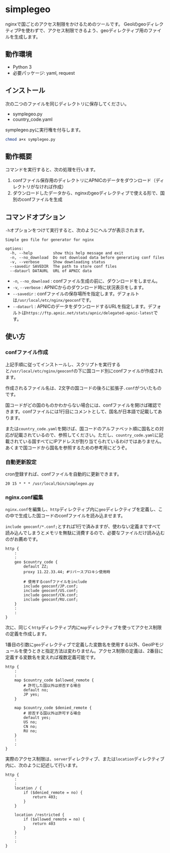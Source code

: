 # simplegeo

nginxで国ごとのアクセス制限をかけるためのツールです。
GeoIのgeoディレクティブPを使わずで、アクセス制限できるよう、geoディレクティブ用のファイルを生成します。

## 動作環境
- Python 3
- 必要パッケージ: yaml, request

## インストール

次の二つのファイルを同じディレクトリに保存してください。
- symplegeo.py
- country_code.yaml

symplegeo.pyに実行権を付与します。
```sh
chmod a+x symplegeo.py
```

## 動作概要

コマンドを実行すると、次の処理を行います。
1. confファイル保存用のディレクトリにAPNICのデータをダウンロード（ディレクトリがなければ作成）
2. ダウンロードしたデータから、nginxのgeoディレクティブで使える形で、国別のconfファイルを生成

## コマンドオプション

`-h`オプションをつけて実行すると、次のようにヘルプが表示されます。

```
Simple geo file for generator for nginx

options:
  -h, --help         show this help message and exit
  -n, --no_download  Do not download data before generating conf files
  -v, --verbose      Show downloading status
  --savedir SAVEDIR  The path to store conf files
  --dataurl DATAURL  URL of APNIC data
```

- `-n`, `--no_download` : confファイル生成の前に、ダウンロードをしません。
- `-v`, `--verbose` : APNICからのダウンロード時に状況表示をします。
- `--savedir` : confファイルの保存場所を指定します。デフォルトは`/usr/local/etc/nginx/geoconf`です。
- `--dataurl` : APNICのデータをダウンロードするURLを指定します。デフォルトは`https://ftp.apnic.net/stats/apnic/delegated-apnic-latest`です。


## 使い方

### confファイル作成
上記手順に従ってインストールし、スクリプトを実行すると`/usr/local/etc/nginx/geoconf`の下に国コード別にconfファイルが作成されます。

作成されるファイル名は、2文字の国コードの後ろに拡張子`.conf`がついたものです。

国コードがどの国のものかわからない場合には、confファイルを開けば確認できます。confファイルには1行目にコメントとして、国名が日本語で記載してあります。

または`country_code.yaml`を開けば、国コードのアルファベット順に国名との対応が記載されているので、参照してください。ただし、`country_code.yaml`に記載されている国すべてにIPアドレスが割り当てられているわけではありません。あくまで国コードから国名を参照するための参考用にどうぞ。

### 自動更新設定
cron登録すれば、confファイルを自動的に更新できます。
```crontab
20 15 * * * /usr/local/bin/simplegeo.py
```

### nginx.conf編集
`nginx.conf`を編集し、`http`ディレクティブ内に`geo`ディレクティブを定義し、この中で生成した国コードのconfファイルを読み込ませます。  


`include geoconf/*.conf;`とすれば1行で済みますが、使わない定義まですべて読み込んでしまうとメモリを無駄に消費するので、必要なファイルだけ読み込むのがお薦めです。

```Nginx
http {
    :
    :
    geo $country_code {
        default ZZ;
        proxy 11.22.33.44; #リバースプロキシ使用時

        # 使用するconfファイルをinclude
        include geoconf/JP.conf;
        include geoconf/US.conf;
        include geoconf/CN.conf;
        include geoconf/RU.conf;
    }
    :
    :
}
```
次に、同じく`http`ディレクティブ内に`map`ディレクティブを使ってアクセス制限の定義を作成します。

1番目の引数に`geo`ディレクティブで定義した変数名を使用する以外、GeoIPモジュールを使うときと指定方法は変わりません。アクセス制限の定義は、2番目に定義する変数名を変えれば複数定義可能です。

```Nginx
http {
    :
    :
    map $country_code $allowed_remote {
        # 許可した国以外は拒否する場合
        default no;
        JP yes;
    }

    map $country_code $denied_remote {
        # 拒否する国以外は許可する場合
        default yes;
        US no;
        CN no;
        RU no;
    }
    :
    :
}
```
実際のアクセス制限は、`server`ディレクティブ、または`location`ディレクティブ内に、次のように記述して行います。
```Nginx
http {
    :
    :
    location / {
        if ($denied_remote = no) {
            return 403;
        }
    }

    location /restricted {
        if ($allowed_remote = no) {
            return 403
        }
    }
    :
    :
}
```